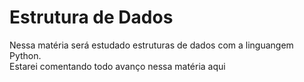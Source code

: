 # Estrutura de Dados

Nessa matéria será estudado estruturas de dados com a linguangem Python. <br/>
Estarei comentando todo avanço nessa matéria aqui